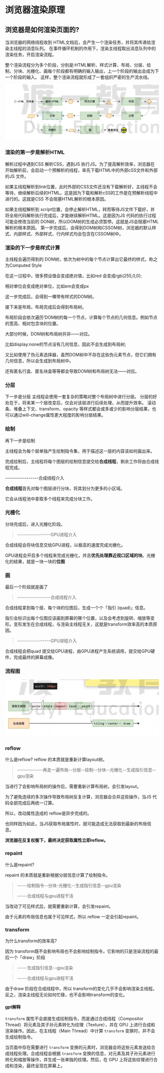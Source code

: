 # 浏览器渲染原理

## 浏览器是如何渲染页面的?

当浏览器的网络线程收到 HTML文档后，会产生一个渲染任务，并将其传递给渲染主线程的消息队列。
在事件循环机制的作用下，渲染主线程取出消息队列中的渲染任务，开启渲染流程。

整个渲染流程分为多个阶段，分别是:HTML解析、样式计算、布局、分层、绘制、分块、光栅化、画每个阶段都有明确的输入输出，上一个阶段的输出会成为下一个阶段的输入。
这样，整个渲染流程就形成了一套组织严密的生产流水线。

![image-20230419195748414](https://raw.githubusercontent.com/xxxsjan/pic-bed/main/202304191958845.png)

### 渲染的第一步是解析HTML

解析过程中遇到CSS 解析CSS，遇到JS 执行JS。为了提高解析效率，浏览器在开始解析前，会启动一个预解析的线程，率先下载HTML中的外部cSS文件和外部的JS 文件。

如果主线程解析到link位置，此时外部的CSS文件还没有下载解析好，主线程不会等待，继续解析后续的HTML。这是因为下载和解析cSS的工作是在预解析线程中进行的。这就是CSS 不会阻塞HTML解析的根本原因。

如果主线程解析到 script位置，会停止解析HTML，转而等待JS文件下载好，并将全局代码解析执行完成后，才能继续解析HTML。这是因为JS 代码的执行过程可能会修改当前的 DON树，所以DOM树的生成必须暂停。这就是JS会阻塞HTML解析的根本原因。
第一步完成后，会得到DOM树和CSSOM树，浏览器的默认样式、内部样式、外部样式、行内样式均会包含在CSSOM树中。

### 渲染的下一步是样式计算

主线程会遍历得到的 DOM树，依次为树中的每个节点计算出它最终的样式，称之为Computed Style

在这一过程中，很多预设值会变成绝对值，比如red 会变成rgb(255,0,0);

相对单位会变成绝对单位，比如em会变成px

这一步完成后，会得到一棵带有样式的DOM树。

接下来是布局，布局完成后会得到布局树。

布局阶段会依次遍历‘DOM树的每一个节点，计算每个节点的几何信息。例如节点的宽高、相对包含块的位置。

大部分时候，DOM树和布局树并非——对应。

比如display:none的节点没有几何信息，因此不会生成到布局树;

又比如使用了伪元素选择器，虽然DOM树中不存在这些伪元素节点，但它们拥有几何信息，所以会生成到布局树中。

还有匿名行盒、匿名块盒等等都会导致DOM树和布局树无法——对应。

### 分层

下一步是分层
主线程会使用一套复杂的策略对整个布局树中进行分层。
分层的好处在于，将来某一个层改变后，仅会对该层进行后续处理，从而提升效率。
滚动条、堆叠上下文、transform、opacity 等样式都会或多或少的影响分层结果，也可以通过will-change属性更大程度的影响分层结果。

### 绘制

再下一步是绘制

主线程会为每个层单独产生绘制指令集，用于描述这一层的内容该如何画出来。

完成绘制后，主线程将每个图层的绘制信息提交给**合成线程**，剩余工作将由合成线程完成。

-----------------合成线程介入

**合成线程**首先对每个图层进行分块，将其划分为更多的小区域。

它会从线程池中拿取多个线程来完成分块工作。

### 光栅化

分块完成后，进入光栅化阶段。

> -----------------GPU进程介入

合成线程会将块信息交给GPU进程，以极高的速度完成光栅化。

GPU进程会开启多个线程来完成光栅化，并且**优先处理靠近视口区域的块**。光栅化的结果，就是一块一块的**位图**

### 画

最后一个阶段就是画了

> -----------------合成线程介入

合成线程拿到每个层、每个块的位图后，生成一个个「指引 (quad)」信息。

指引会标识出每个位图应该画到屏幕的哪个位置，以及会考虑到旋转、缩放等变形。变形发生在合成线程，与渲染主线程无关，这就是transform效率高的本质原因。

> -----------------GPU进程介入

合成线程会把quad 提交给GPU进程，由GPU进程产生系统调用，提交给GPU硬件，完成最终的屏幕成像。

### 流程图

![image-20230419200742466](https://raw.githubusercontent.com/xxxsjan/pic-bed/main/202304200108997.png)

### reflow

什么是reflow?
reflow 的本质就是重新计算layout树。

> -------------再走一遍布局--分层--绘制--分块--光栅化--生成指引信息--gpu渲染

当进行了会影响布局树的操作后，需要重新计算布局树，会引发layout。

为了避免连续的多次操作导致布局树反复计算，浏览器会合并这些操作，当JS 代码全部完成后再统一订算。

所以，改动属性造成的 reflow是异步完成的。

也同样因为如此，当JS获取布局属性时，就可能造成无法获取到最新的布局信息。

**浏览器在反复权衡下，最终决定获取属性立即reflow。**

### repaint

什么是repaint?

repaint 的本质就是重新根据分层信息计算了绘制指令。

> -----绘制指令--分块-光栅化--生成指引信息--gpu渲染
>
> -----合成线程与gpu进程干活

当改动了可见样式后，就需要重新计算，会引发repaint。

由于元素的布局信息也属于可见样式，所以 reflow 一定会引起repaint。

### transform

为什么transform的效率高?

因为 transform既不会影响布局也不会影响绘制指令，它影响的只是渲染流程的最后一个「draw」阶段

> -----生成指引信息--gpu渲染

> -----合成线程与gpu进程干活

由于draw 阶段在合成线程中，所以 transform的变化几乎不会影响渲染主线程。反之，渲染主线程无论如何忙碌，也不会影响transform的变化。

#### gpt解释

`transform` 属性不会直接生成绘制指令，而是通过合成线程（Compositor Thread）将元素及其子孙元素转化为纹理（Texture），并在 GPU 上进行合成和渲染操作。因此，在主线程（Main Thread）中计算 `transform` 变换时，并不会生成绘制指令。

当页面中存在需要进行 `transform` 变换的元素时，浏览器会将这些元素发送给合成线程处理。合成线程会根据 `transform` 变换的信息，对元素及其子孙元素进行转化和缩放等操作，并生成一张单独的纹理。然后，在 GPU 上将这些纹理进行合成和渲染，最终呈现在屏幕上。
